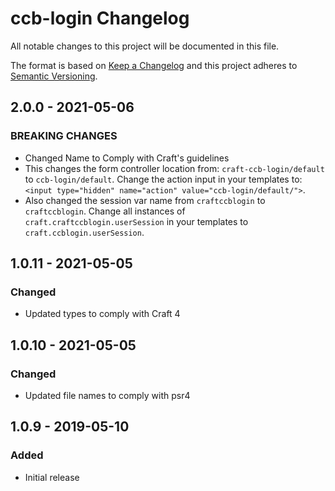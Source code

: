 # ccb-login Changelog

All notable changes to this project will be documented in this file.

The format is based on [Keep a Changelog](http://keepachangelog.com/) and this project adheres to [Semantic Versioning](http://semver.org/).

## 2.0.0 - 2021-05-06
### BREAKING CHANGES
- Changed Name to Comply with Craft's guidelines
- This changes the form controller location from: `craft-ccb-login/default` to `ccb-login/default`. Change the action input in your templates to: `<input type="hidden" name="action" value="ccb-login/default/">`.
- Also changed the session var name from `craftccblogin` to `craftccblogin`.  Change all instances of `craft.craftccblogin.userSession` in your templates to `craft.ccblogin.userSession`.

## 1.0.11 - 2021-05-05
### Changed
- Updated types to comply with Craft 4

## 1.0.10 - 2021-05-05
### Changed
- Updated file names to comply with psr4

## 1.0.9 - 2019-05-10
### Added
- Initial release
